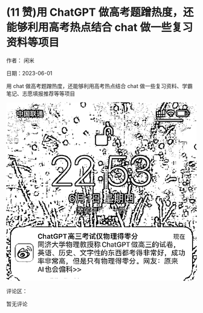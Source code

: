 
# (11 赞)用 ChatGPT 做高考题蹭热度，还能够利用高考热点结合 chat 做一些复习资料等项目

作者：  闲米

日期：2023-06-01

用 chat 做高考题蹭热度，还能够利用高考热点结合 chat 做一些复习资料、学霸笔记、志愿填报推荐等等项目

![](img/gaokao-xiangguan_0970.png)

评论区：

暂无评论
